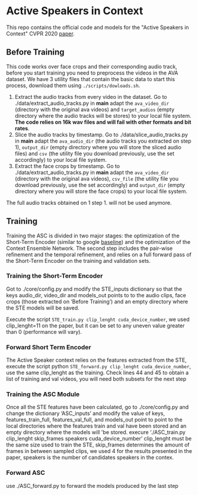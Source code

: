# Active Speakers in Context
This repo contains the official code and models for the "Active Speakers in Context" CVPR 2020 [paper](https://arxiv.org/pdf/2005.09812.pdf).


## Before Training
This code works over  face crops and their corresponding audio track, before you start training you need to preprocess the videos in the AVA dataset. We have 3 utility files that contain the basic data to start this process, download them using `./scripts/dowloads.sh`.

1. Extract the audio tracks from every video in the dataset. Go to ./data/extract_audio_tracks.py in  __main__ adapt the `ava_video_dir` (directory with the original ava videos) and `target_audios` (empty directory where the audio tracks will be stores) to your local file system. **The code relies on 16k wav files and will fail with other formats and bit rates**.
2. Slice the audio tracks by timestamp. Go to ./data/slice_audio_tracks.py in  __main__ adapt the `ava_audio_dir` (the audio tracks you extracted on step 1), `output_dir` (empty directory where you will store the sliced audio files) and  `csv` (the utility file you download previously, use the set accordingly) to your local file system.
3. Extract the face crops by timestamp. Go to ./data/extract_audio_tracks.py in  __main__ adapt the `ava_video_dir` (directory with the original ava videos), `csv_file` (the utility file you download previously, use the set accordingly) and  `output_dir` (empty directory where you will store the face crops) to your local file system.

The full audio tracks obtained on 1 step 1. will not be used anymore.

## Training
Training the ASC is divided in two major stages: the optimization of the Short-Term Encoder (similar to google [baseline](https://arxiv.org/abs/1901.01342)) and the optimization of the Context Ensemble Network. The second step includes the pair-wise refinement and the temporal refinement, and relies on a full forward pass of the Short-Term Encoder on the training and validation sets.

### Training the Short-Term Encoder
Got to ./core/config.py  and modify the STE_inputs dictionary so that the keys audio_dir, video_dir and models_out points to to the audio clips, face crops (those extracted on ‘Before Training’) and an empty directory where the STE models will be saved.

Execute the script `STE_train.py clip_lenght cuda_device_number`, we used clip_lenght=11 on the paper, but it can be set to any uneven value greater than 0 (performance will vary).

### Forward Short Term Encoder
The Active Speaker context relies on the features extracted from the STE, execute the script python `STE_forward.py clip_lenght cuda_device_number`, use the same clip_lenght as the training. Check lines 44 and 45 to obtain a list of training and val videos, you will need both subsets for the next step

### Training the ASC Module
Once all the STE features have been calculated, go to ./core/config.py and change the dictionary ‘ASC_inputs’ and modify the value of keys, features_train_full, features_val_full, and  models_out point to point to the local directories where the features train and val have been stored and an empty directory where the models will 'be stored.  execure ‘./ASC_train.py clip_lenght skip_frames speakers cuda_device_number’ clip_lenght must be the same size used to train the STE, skip_frames determines the amount of frames in between sampled clips, we used 4 for the results presented in the paper, speakers is the number of candidates speakers in the contex.

### Forward ASC
use ./ASC_forward.py to forward the models produced by the last step
